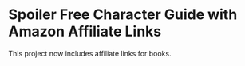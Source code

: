 # Spoiler Free Character Guide with Amazon Affiliate Links

This project now includes affiliate links for books.

